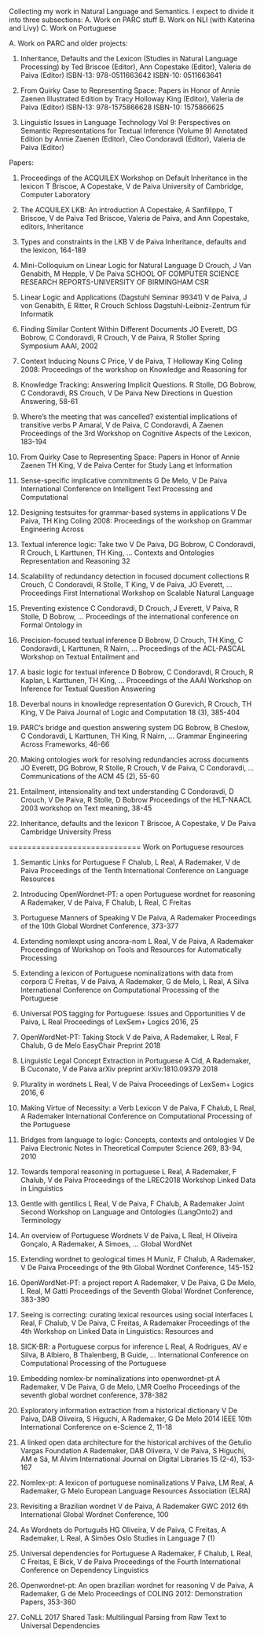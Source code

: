 Collecting my work in Natural Language and Semantics. 
I expect to divide it into three subsections:
A. Work on PARC stuff
B. Work on NLI (with Katerina and Livy)
C. Work on Portuguese

A. Work on PARC and older projects:
1. Inheritance, Defaults and the Lexicon (Studies in Natural Language Processing)
by Ted Briscoe (Editor), Ann Copestake (Editor), Valeria de Paiva (Editor) 
ISBN-13: 978-0511663642
ISBN-10: 0511663641 

2. From Quirky Case to Representing Space: Papers in Honor of Annie Zaenen Illustrated Edition
by Tracy Holloway King (Editor), Valeria de Paiva (Editor)
ISBN-13: 978-1575866628
ISBN-10: 1575866625 

3. Linguistic Issues in Language Technology Vol 9: Perspectives on Semantic Representations for Textual Inference (Volume 9) Annotated Edition
by Annie Zaenen (Editor), Cleo Condoravdi (Editor), Valeria de Paiva (Editor) 

Papers:
1. Proceedings of the ACQUILEX Workshop on Default Inheritance in the lexicon
T Briscoe, A Copestake, V de Paiva
University of Cambridge, Computer Laboratory

2. The ACQUILEX LKB: An introduction
A Copestake, A Sanfilippo, T Briscoe, V de Paiva
Ted Briscoe, Valeria de Paiva, and Ann Copestake, editors, Inheritance

3. Types and constraints in the LKB
V de Paiva
Inheritance, defaults and the lexicon, 164-189

4. Mini-Colloquium on Linear Logic for Natural Language
D Crouch, J Van Genabith, M Hepple, V De Paiva
SCHOOL OF COMPUTER SCIENCE RESEARCH REPORTS-UNIVERSITY OF BIRMINGHAM CSR

5. Linear Logic and Applications (Dagstuhl Seminar 99341)
V de Paiva, J von Genabith, E Ritter, R Crouch
Schloss Dagstuhl-Leibniz-Zentrum für Informatik

6. Finding Similar Content Within Different Documents
JO Everett, DG Bobrow, C Condoravdi, R Crouch, V de Paiva, R Stoller
Spring Symposium AAAI, 2002

7. Context Inducing Nouns
C Price, V de Paiva, T Holloway King
Coling 2008: Proceedings of the workshop on Knowledge and Reasoning for 

8. Knowledge Tracking: Answering Implicit Questions.
R Stolle, DG Bobrow, C Condoravdi, RS Crouch, V De Paiva
New Directions in Question Answering, 58-61

9. Where’s the meeting that was cancelled? existential implications of transitive verbs
P Amaral, V de Paiva, C Condoravdi, A Zaenen
Proceedings of the 3rd Workshop on Cognitive Aspects of the Lexicon, 183-194

10. From Quirky Case to Representing Space: Papers in Honor of Annie Zaenen
TH King, V de Paiva
Center for Study Lang et Information

11. Sense-specific implicative commitments
G De Melo, V De Paiva
International Conference on Intelligent Text Processing and Computational

12. Designing testsuites for grammar-based systems in applications
V De Paiva, TH King
Coling 2008: Proceedings of the workshop on Grammar Engineering Across 

13. Textual inference logic: Take two
V De Paiva, DG Bobrow, C Condoravdi, R Crouch, L Karttunen, TH King, ...
Contexts and Ontologies Representation and Reasoning 32

14. Scalability of redundancy detection in focused document collections
R Crouch, C Condoravdi, R Stolle, T King, V de Paiva, JO Everett, ...
Proceedings First International Workshop on Scalable Natural Language 

15. Preventing existence
C Condoravdi, D Crouch, J Everett, V Paiva, R Stolle, D Bobrow, ...
Proceedings of the international conference on Formal Ontology in

16. Precision-focused textual inference
D Bobrow, D Crouch, TH King, C Condoravdi, L Karttunen, R Nairn, ...
Proceedings of the ACL-PASCAL Workshop on Textual Entailment and

17. A basic logic for textual inference
D Bobrow, C Condoravdi, R Crouch, R Kaplan, L Karttunen, TH King, ...
Proceedings of the AAAI Workshop on Inference for Textual Question Answering 

18. Deverbal nouns in knowledge representation
O Gurevich, R Crouch, TH King, V De Paiva
Journal of Logic and Computation 18 (3), 385-404

19. PARC’s bridge and question answering system
DG Bobrow, B Cheslow, C Condoravdi, L Karttunen, TH King, R Nairn, ...
Grammar Engineering Across Frameworks, 46-66

20. Making ontologies work for resolving redundancies across documents
JO Everett, DG Bobrow, R Stolle, R Crouch, V de Paiva, C Condoravdi, ...
Communications of the ACM 45 (2), 55-60

21. Entailment, intensionality and text understanding
C Condoravdi, D Crouch, V De Paiva, R Stolle, D Bobrow
Proceedings of the HLT-NAACL 2003 workshop on Text meaning, 38-45

22. Inheritance, defaults and the lexicon
T Briscoe, A Copestake, V De Paiva
Cambridge University Press

=============================
Work on Portuguese resources

1. Semantic Links for Portuguese
F Chalub, L Real, A Rademaker, V de Paiva
Proceedings of the Tenth International Conference on Language Resources

2. Introducing OpenWordnet-PT: a open Portuguese wordnet for reasoning
A Rademaker, V de Paiva, F Chalub, L Real, C Freitas

3. Portuguese Manners of Speaking
V De Paiva, A Rademaker
Proceedings of the 10th Global Wordnet Conference, 373-377

4. Extending nomlexpt using ancora-nom
L Real, V de Paiva, A Rademaker
Proceedings of Workshop on Tools and Resources for Automatically Processing 

5. Extending a lexicon of Portuguese nominalizations with data from corpora
C Freitas, V de Paiva, A Rademaker, G de Melo, L Real, A Silva
International Conference on Computational Processing of the Portuguese

6. Universal POS tagging for Portuguese: Issues and Opportunities
V de Paiva, L Real
Proceedings of LexSem+ Logics 2016, 25

7. OpenWordNet-PT: Taking Stock
V de Paiva, A Rademaker, L Real, F Chalub, G de Melo
EasyChair Preprint 2018

8. Linguistic Legal Concept Extraction in Portuguese
A Cid, A Rademaker, B Cuconato, V de Paiva
arXiv preprint arXiv:1810.09379 2018

9. Plurality in wordnets
L Real, V de Paiva
Proceedings of LexSem+ Logics 2016, 6

10. Making Virtue of Necessity: a Verb Lexicon
V de Paiva, F Chalub, L Real, A Rademaker
International Conference on Computational Processing of the Portuguese

11. Bridges from language to logic: Concepts, contexts and ontologies
V De Paiva
Electronic Notes in Theoretical Computer Science 269, 83-94, 2010

12. Towards temporal reasoning in portuguese
L Real, A Rademaker, F Chalub, V de Paiva
Proceedings of the LREC2018 Workshop Linked Data in Linguistics

13. Gentle with gentilics
L Real, V de Paiva, F Chalub, A Rademaker
Joint Second Workshop on Language and Ontologies (LangOnto2) and Terminology 

14. An overview of Portuguese Wordnets
V de Paiva, L Real, H Oliveira Gonçalo, A Rademaker, A Simoes, ...
Global WordNet

15. Extending wordnet to geological times
H Muniz, F Chalub, A Rademaker, V De Paiva
Proceedings of the 9th Global Wordnet Conference, 145-152

16. OpenWordNet-PT: a project report
A Rademaker, V De Paiva, G De Melo, L Real, M Gatti
Proceedings of the Seventh Global Wordnet Conference, 383-390

17. Seeing is correcting: curating lexical resources using social interfaces
L Real, F Chalub, V De Paiva, C Freitas, A Rademaker
Proceedings of the 4th Workshop on Linked Data in Linguistics: Resources and

18. SICK-BR: a Portuguese corpus for inference
L Real, A Rodrigues, AV e Silva, B Albiero, B Thalenberg, B Guide, ...
International Conference on Computational Processing of the Portuguese

19. Embedding nomlex-br nominalizations into openwordnet-pt
A Rademaker, V De Paiva, G de Melo, LMR Coelho
Proceedings of the seventh global wordnet conference, 378-382

20. Exploratory information extraction from a historical dictionary
V De Paiva, DAB Oliveira, S Higuchi, A Rademaker, G De Melo
2014 IEEE 10th International Conference on e-Science 2, 11-18

21. A linked open data architecture for the historical archives of the Getulio Vargas Foundation
A Rademaker, DAB Oliveira, V de Paiva, S Higuchi, AM e Sá, M Alvim
International Journal on Digital Libraries 15 (2-4), 153-167

22. Nomlex-pt: A lexicon of portuguese nominalizations
V Paiva, LM Real, A Rademaker, G Melo
European Language Resources Association (ELRA)

23. Revisiting a Brazilian wordnet
V de Paiva, A Rademaker
GWC 2012 6th International Global Wordnet Conference, 100

24. As Wordnets do Português
HG Oliveira, V de Paiva, C Freitas, A Rademaker, L Real, A Simões
Oslo Studies in Language 7 (1)

25. Universal dependencies for Portuguese
A Rademaker, F Chalub, L Real, C Freitas, E Bick, V de Paiva
Proceedings of the Fourth International Conference on Dependency Linguistics 

26. Openwordnet-pt: An open brazilian wordnet for reasoning
V de Paiva, A Rademaker, G de Melo
Proceedings of COLING 2012: Demonstration Papers, 353-360

27. CoNLL 2017 Shared Task: Multilingual Parsing from Raw Text to Universal Dependencies
